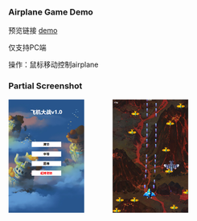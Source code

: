 ### Airplane Game Demo

预览链接 [demo](https://hrealm.github.io/airplane-game/)

仅支持PC端

操作：鼠标移动控制airplane

### Partial Screenshot

<img src="img/result/index.jpg" width="30%" height="30%"/>&emsp;&emsp;&emsp;&emsp;<img src="img/result/apply.jpg" width="30%" height="30%"/>

